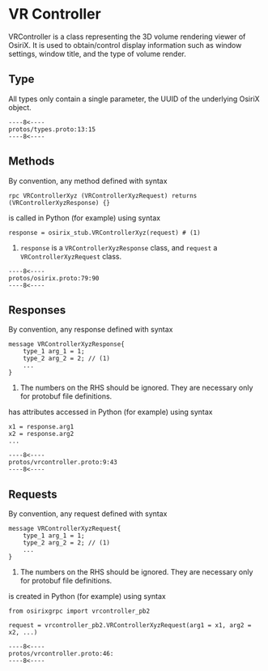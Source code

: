 # VR Controller
VRController is a class representing the 3D volume rendering viewer of OsiriX.  It is used to obtain/control 
display information such as window settings, window title, and the type of volume render.

## Type
All types only contain a single parameter, the UUID of the underlying OsiriX object.
``` { .c++ title="types.proto (lines 13-15)"}
----8<----
protos/types.proto:13:15
----8<----
```

## Methods
By convention, any method defined with syntax 
``` { .c++}
rpc VRControllerXyz (VRControllerXyzRequest) returns (VRControllerXyzResponse) {}
```
is called in Python (for example) using syntax
``` { .py}
response = osirix_stub.VRControllerXyz(request) # (1)
```

1. `response` is a  `VRControllerXyzResponse` class, and `request` a `VRControllerXyzRequest` class.

``` { .c++ title="osirix.proto (lines 79-90)"}
----8<----
protos/osirix.proto:79:90
----8<----
```

## Responses
By convention, any response defined with syntax
``` { .c++}
message VRControllerXyzResponse{
    type_1 arg_1 = 1;
    type_2 arg_2 = 2; // (1)
    ...
}
```

1. The numbers on the RHS should be ignored.  They are necessary only for protobuf file definitions.

has attributes accessed in Python (for example) using syntax
``` { .py}
x1 = response.arg1
x2 = response.arg2
...
```

``` { .c++ title="vrcontroller.proto (lines 9-43)"}
----8<----
protos/vrcontroller.proto:9:43
----8<----
```

## Requests
By convention, any request defined with syntax
``` { .c++}
message VRControllerXyzRequest{
    type_1 arg_1 = 1;
    type_2 arg_2 = 2; // (1)
    ...
}
```

1. The numbers on the RHS should be ignored.  They are necessary only for protobuf file definitions.

is created in Python (for example) using syntax
``` { .py}
from osirixgrpc import vrcontroller_pb2

request = vrcontroller_pb2.VRControllerXyzRequest(arg1 = x1, arg2 = x2, ...)
```

``` { .c++ title="vrcontroller.proto (lines 46-)"}
----8<----
protos/vrcontroller.proto:46:
----8<----
```